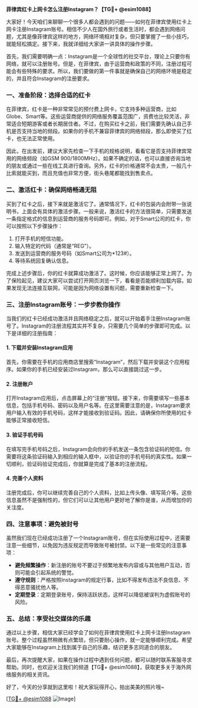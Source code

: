 **菲律宾红卡上网卡怎么注册Instagram？【TG💪+ @esim1088】**

大家好！今天咱们来聊聊一个很多人都会遇到的问题——如何在菲律宾使用红卡上网卡注册Instagram账号。相信不少人在国外旅行或者生活时，都会遇到网络问题，尤其是像菲律宾这样的地方，网络环境相对复杂，但只要掌握了一些小技巧，就能轻松搞定。接下来，我就详细给大家讲一讲具体的操作步骤。

首先，我们需要明确一点：Instagram是一个全球性的社交平台，理论上只要你有网络，就可以注册账号。但是，在菲律宾，由于运营商和政策的不同，注册过程可能会有些特殊的要求。所以，我们要做的第一件事就是确保自己的网络环境是稳定的，并且符合Instagram的注册要求。

### 一、准备阶段：选择合适的红卡

在菲律宾，红卡是一种非常常见的预付费上网卡，它支持多种运营商，比如Globe、Smart等。这些运营商提供的网络服务覆盖范围广，资费也比较灵活，非常适合短期游客或者长期居住者。不过，在购买红卡之前，我们需要先确认自己手机是否支持当地的频段。如果你的手机不兼容菲律宾的网络频段，那么即使买了红卡，也无法正常使用。

因此，在出发前，建议大家先检查一下手机的规格说明，看看它是否支持菲律宾常用的网络频段（如GSM 900/1800MHz）。如果不确定的话，也可以直接咨询当地的朋友或通过一些在线工具进行查询。另外，红卡的价格通常不会太贵，一般几十比索就能买到，而且充值也非常方便，街头巷尾都能找到售卖点。

### 二、激活红卡：确保网络畅通无阻

买到了红卡之后，接下来就是激活它了。通常情况下，红卡的包装内会附带一张说明书，上面会有具体的激活步骤。一般来说，激活红卡的方法很简单，只需要发送一条指定格式的信息到运营商的服务号码即可。例如，对于Smart公司的红卡，你可以按照以下步骤操作：

1. 打开手机的短信功能。
2. 输入特定的代码（通常是“REG”）。
3. 发送到运营商的服务号码（如Smart公司为*123#）。
4. 等待系统回复确认信息。

完成上述步骤后，你的红卡就算成功激活了。这时候，你应该能够正常上网了。为了保险起见，建议大家可以尝试打开网页浏览一下，看看是否能顺利加载内容。如果发现无法连接互联网，可能是因为网络设置有问题，需要重新检查一下。

### 三、注册Instagram账号：一步步教你操作

当我们的红卡已经成功激活并且网络稳定之后，就可以开始着手注册Instagram账号了。Instagram的注册流程其实并不复杂，只需要几个简单的步骤即可完成。以下是详细的注册指南：

#### 1. 下载并安装Instagram应用

首先，你需要在手机的应用商店里搜索“Instagram”，然后下载并安装这个应用程序。如果你的手机已经安装过Instagram，那么可以直接跳过这一步。

#### 2. 注册账户

打开Instagram应用后，点击屏幕上的“注册”按钮。接下来，你需要填写一些基本信息，包括手机号码、密码以及用户名等。在这里需要注意的是，Instagram要求用户输入有效的手机号码，这样才能接收到验证码。因此，请确保你所使用的红卡能够正常接收短信。

#### 3. 验证手机号码

在填写完手机号码之后，Instagram会向你的手机发送一条包含验证码的短信。你需要将这条验证码输入到相应的输入框中，以验证你的手机号码的真实性。如果一切顺利，验证码验证完成后，你就算是完成了基本的注册流程。

#### 4. 完善个人资料

注册完成后，你可以继续完善自己的个人资料，比如上传头像、填写简介等。这些信息虽然不是强制性的，但它们可以让其他用户更好地了解你是谁，从而增加你的关注度。

### 四、注意事项：避免被封号

虽然我们现在已经成功注册了一个Instagram账号，但在实际使用过程中，还需要注意一些细节，以免因为违反规定而导致账号被封禁。以下是一些常见的注意事项：

- **避免频繁操作**：新注册的账号不要过于频繁地发布内容或与其他用户互动，否则可能会引起系统的警觉。
- **遵守规则**：严格按照Instagram的规定行事，比如不得发布违法不良信息、不得恶意骚扰他人等。
- **定期登录**：定期登录账号，保持活跃状态，这样可以降低被误判为虚假账号的风险。

### 五、总结：享受社交媒体的乐趣

通过以上步骤，相信大家已经学会了如何在菲律宾使用红卡上网卡注册Instagram账号。整个过程虽然稍微有点繁琐，但只要耐心操作，就一定能够顺利完成。希望大家能够在Instagram上找到属于自己的乐趣，结识更多志同道合的朋友。

最后，再次提醒大家，如果在操作过程中遇到任何问题，都可以随时联系客服寻求帮助。同时，也欢迎关注我们的频道【TG💪+ @esim1088】，获取更多关于海外网络服务的相关资讯。

好了，今天的分享就到这里啦！祝大家玩得开心，拍出美美的照片哦~ 

[[TG💪+ @esim1088](https://t.me/s/esim1088) ![Image](https://i.postimg.cc/4NQfJmqS/Snipaste-2025-05-13-00-14-12.png)]